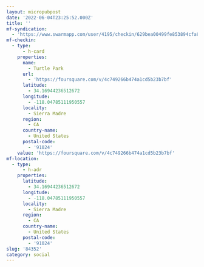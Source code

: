 ```yaml
---
layout: micropubpost
date: '2022-06-04T23:25:52.000Z'
title: ''
mf-syndication:
  - 'https://www.swarmapp.com/user/4195/checkin/629bea00499fe853894cfa8e'
mf-checkin:
  - type:
      - h-card
    properties:
      name:
        - Turtle Park
      url:
        - 'https://foursquare.com/v/4c749266b474a1cd5b23b7bf'
      latitude:
        - 34.16944236512672
      longitude:
        - -118.04785111950557
      locality:
        - Sierra Madre
      region:
        - CA
      country-name:
        - United States
      postal-code:
        - '91024'
    value: 'https://foursquare.com/v/4c749266b474a1cd5b23b7bf'
mf-location:
  - type:
      - h-adr
    properties:
      latitude:
        - 34.16944236512672
      longitude:
        - -118.04785111950557
      locality:
        - Sierra Madre
      region:
        - CA
      country-name:
        - United States
      postal-code:
        - '91024'
slug: '84352'
category: social
---
```

